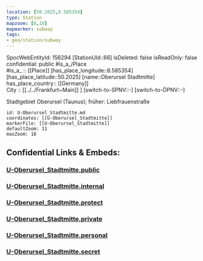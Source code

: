 ```yaml
---
location: [50.2025,8.585354] 
type: Station 
mapzoom: [8,18] 
mapmarker: subway 
tags:
- geo/station/subway
---
```

SpocWebEntityId: 156294
[StationUId::66] 
isDeleted: false
isReadOnly: false
confidential: public
#is_a_/Place  
#is_a_ :: [[Place]] 
[has_place_longitude::8.585354] 
[has_place_latitude::50.2025] 
[name::Oberursel Stadtmitte] 
has_place_country:: [[Germany]]  
City :: [[../../Frankfurt~Main]] ] 
[switch-to-SPNV::-] 
[switch-to-ÖPNV::-] 

Stadtgebiet Oberursel (Taunus); früher: Liebfrauenstraße

```leaflet
id: U-Oberursel_Stadtmitte.md
coordinates: [[U-Oberursel_Stadtmitte]] 
markerFile: [[U-Oberursel_Stadtmitte]] 
defaultZoom: 11 
maxZoom: 18
```


## Confidential Links & Embeds: 

### [U-Oberursel_Stadtmitte.public](/_public/\Earth\Continent\Europe\Europe~Central\Germany\Germany~West\Hessen\counties~Hessen\Frankfurt~Main\Stations-FFM~UU-Oberursel_Stadtmitte.public.md) 

### [U-Oberursel_Stadtmitte.internal](/_internal/\Earth\Continent\Europe\Europe~Central\Germany\Germany~West\Hessen\counties~Hessen\Frankfurt~Main\Stations-FFM~UU-Oberursel_Stadtmitte.internal.md) 

### [U-Oberursel_Stadtmitte.protect](/_protect/\Earth\Continent\Europe\Europe~Central\Germany\Germany~West\Hessen\counties~Hessen\Frankfurt~Main\Stations-FFM~UU-Oberursel_Stadtmitte.protect.md) 

### [U-Oberursel_Stadtmitte.private](/_private/\Earth\Continent\Europe\Europe~Central\Germany\Germany~West\Hessen\counties~Hessen\Frankfurt~Main\Stations-FFM~UU-Oberursel_Stadtmitte.private.md) 

### [U-Oberursel_Stadtmitte.personal](/_personal/\Earth\Continent\Europe\Europe~Central\Germany\Germany~West\Hessen\counties~Hessen\Frankfurt~Main\Stations-FFM~UU-Oberursel_Stadtmitte.personal.md) 

### [U-Oberursel_Stadtmitte.secret](/_secret/\Earth\Continent\Europe\Europe~Central\Germany\Germany~West\Hessen\counties~Hessen\Frankfurt~Main\Stations-FFM~UU-Oberursel_Stadtmitte.secret.md)

